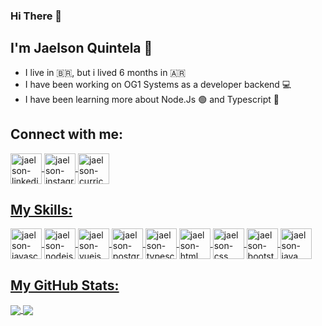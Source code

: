 ### Hi There 👋 
## I'm Jaelson Quintela :rose:

- I live in :brazil:, but i lived 6 months in :argentina:
- I have been working on OG1 Systems as a developer backend :computer:
- I have been learning more about Node.Js :green_circle: and Typescript :large_blue_circle:

## Connect with me:
<a href="https://www.linkedin.com/in/jaelsonquintela/" target="_blank">
<img align="center" alt="jaelson-linkedin" height="49" width="50" src="https://devicon.dev/devicon.git/icons/linkedin/linkedin-original.svg" style="max=width:100%;">
<a href="https://www.instagram.com/elquintela_/" target="_blank">
<img align="center" alt="jaelson-instagram" height="49" width="50" src="https://www.flaticon.com/svg/static/icons/svg/1384/1384063.svg" style="max=width:100%;">
<a href="https://www.instagram.com/elquintela_/" target="_blank">
<img align="center" alt="jaelson-curriculo" height="49" width="50" src="https://devicon.dev/devicon.git/icons/google/google-original.svg" style="max=width:100%;">
  
## My Skills:
<img align="center" alt="jaelson-javascript" height="49" width="50" src="https://devicon.dev/devicon.git/icons/javascript/javascript-plain.svg" style="max=width:100%;">
<img align="center" alt="jaelson-nodejs" height="49" width="50" src="https://devicon.dev/devicon.git/icons/nodejs/nodejs-plain.svg" style="max=width:100%;">
<img align="center" alt="jaelson-vuejs" height="49" width="50" src="https://devicon.dev/devicon.git/icons/vuejs/vuejs-original.svg" style="max=width:100%;">
<img align="center" alt="jaelson-postgresql" height="49" width="50" src="https://devicon.dev/devicon.git/icons/postgresql/postgresql-original.svg" style="max=width:100%;">
<img align="center" alt="jaelson-typescript" height="49" width="50" src="https://devicon.dev/devicon.git/icons/typescript/typescript-plain.svg" style="max=width:100%;">
<img align="center" alt="jaelson-html" height="49" width="50" src="https://devicon.dev/devicon.git/icons/html5/html5-plain.svg" style="max=width:100%;">
<img align="center" alt="jaelson-css" height="49" width="50" src="https://devicon.dev/devicon.git/icons/css3/css3-plain.svg" style="max=width:100%;">
<img align="center" alt="jaelson-bootstrap" height="49" width="50" src="https://devicon.dev/devicon.git/icons/bootstrap/bootstrap-plain.svg" style="max=width:100%;">
<img align="center" alt="jaelson-java" height="49" width="50" src="https://devicon.dev/devicon.git/icons/java/java-original.svg" style="max=width:100%;">

## My GitHub Stats: 
<a href="https://github.com/anuraghazra/github-readme-stats">
  <img align="center" src="https://github-readme-stats.vercel.app/api?username=elquintela&show_icons=true&theme=default&count_private=true" />
</a>
<a href="https://github.com/anuraghazra/convoychat">
  <img align="center" src="https://github-readme-stats.vercel.app/api/top-langs/?username=elquintela&layout=compact&count_private=true" />
</a>
 
<!--
**elquintela/elquintela** is a ✨ _special_ ✨ repository because its `README.md` (this file) appears on your GitHub profile.



Here are some ideas to get you started:

- 🔭 I’m currently working on ...
- 🌱 I’m currently learning ...
- 👯 I’m looking to collaborate on ...
- 🤔 I’m looking for help with ...
- 💬 Ask me about ...
- 📫 How to reach me: ...
- 😄 Pronouns: ...
- ⚡ Fun fact: ...
-->
